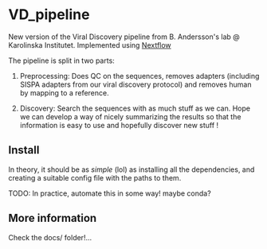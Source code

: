 # VD_pipeline

New version of the Viral Discovery pipeline from B. Andersson's lab @ Karolinska Institutet.  Implemented using [Nextflow](https://www.nextflow.io/)

The pipeline is split in two parts:

1) Preprocessing:  Does QC on the sequences, removes adapters (including SISPA adapters from our viral discovery protocol)  and removes human by mapping to a reference.

2) Discovery:  Search the sequences with as much stuff as we can. Hope we can develop a way of nicely summarizing the results so that the information is easy to use and hopefully discover new stuff !

## Install

In theory, it should be as _simple_ (lol) as installing all the dependencies, and creating a suitable config file with the paths to them.

TODO: In practice, automate this in some way! maybe conda?

## More information

Check the docs/ folder!...
